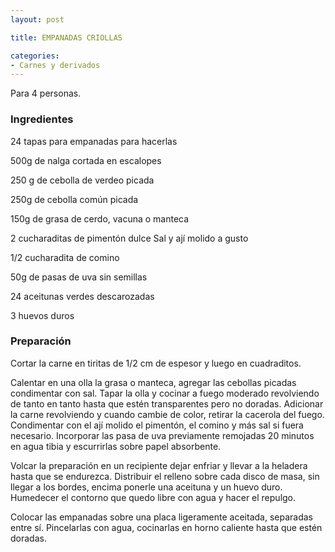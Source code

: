 ```yaml
---
layout: post

title: EMPANADAS CRIOLLAS

categories:
- Carnes y derivados
---
```

Para 4 personas.

<h3>Ingredientes</h3>

24 tapas para empanadas para hacerlas

500g de nalga cortada en escalopes

250 g de cebolla de verdeo picada

250g de cebolla común picada

150g de grasa de cerdo, vacuna o manteca

2 cucharaditas de pimentón dulce Sal y ají molido a gusto

1/2 cucharadita de comino

50g de pasas de uva sin semillas

24 aceitunas verdes descarozadas

3 huevos duros

<h3>Preparación</h3>

Cortar la carne en tiritas de 1/2 cm de espesor y luego en cuadraditos.

Calentar en una olla la grasa o manteca, agregar las cebollas picadas condimentar con sal. Tapar la olla y cocinar a fuego moderado revolviendo de tanto en tanto hasta que estén transparentes pero no doradas. Adicionar la carne revolviendo y cuando cambie de color, retirar la cacerola del fuego. Condimentar con el ají molido el pimentón, el comino y más sal si fuera necesario. Incorporar las pasa de uva previamente remojadas 20 minutos en agua tibia y escurrirlas sobre papel absorbente.

Volcar la preparación en un recipiente dejar enfriar y llevar a la heladera hasta que se endurezca. Distribuir el relleno sobre cada disco de masa, sin llegar a los bordes, encima ponerle una aceituna y un huevo duro. Humedecer el contorno que quedo libre con agua y hacer el repulgo.

Colocar las empanadas sobre una placa ligeramente aceitada, separadas entre sí. Pincelarlas con agua, cocinarlas en horno caliente hasta que estén doradas.

